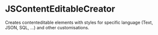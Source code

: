 # JSContentEditableCreator
Creates contenteditable elements with styles for specific language (Text, JSON, SQL, ...) and other customisations.
